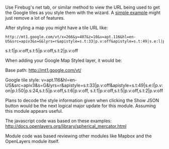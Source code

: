 Use Firebug's net tab, or similar method to view the URL being used to get the Google tiles as you style them with the wizard. A <a href="http://mt1.google.com/vt/x=266&y=407&z=10&v=apt.116&hl=en-US&src=apiv3&s=G&lyrs=r&apistyle=s.t:33|p.v:off&apistyle=s.t:49|s.e:l|p.v:on|p.l:50|p.s:24,s.t:5|p.v:off,s.t:6|p.v:off,s.t:1|p.v:off,s.t:5|p.v:off,s.t:2|p.v:off">simple example</a> might just remove a lot of features.

After styling a map you might have a tile URL like:

	http://mt1.google.com/vt/x=266&y=407&z=10&v=apt.116&hl=en-US&src=apiv3&s=G&lyrs=r&apistyle=s.t:33|p.v:off&apistyle=s.t:49|s.e:l|p.v:on|p.l:50|p.s:24,s.t:5|p.v:off,s.t:6|p.v:off,
s.t:1|p.v:off,s.t:5|p.v:off,s.t:2|p.v:off</code>

When adding your Google Map Styled layer, it would be:

Base path:
	http://mt1.google.com/vt/</code>

Google tile style:
	v=apt.116&hl=en-US&src=apiv3&s=G&lyrs=r&apistyle=s.t:33|p.v:off&apistyle=s.t:49|s.e:l|p.v:on|p.l:50|p.s:24,s.t:5|p.v:off,s.t:6|p.v:off,
s.t:1|p.v:off,s.t:5|p.v:off,s.t:2|p.v:off</code>

Plans to decode the style information given when clicking the Show JSON button would be the next logical major update for this module. Assuming this module appears useful.

The javascript code was based on these examples:
http://docs.openlayers.org/library/spherical_mercator.html

Module code was based reviewing other modules like Mapbox and the OpenLayers module itself.

